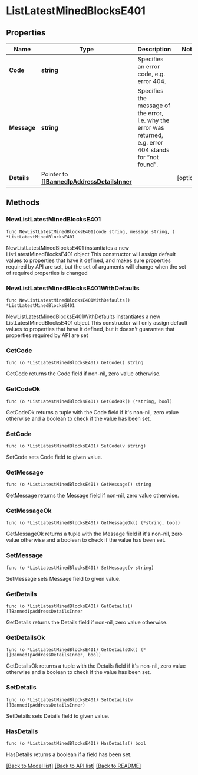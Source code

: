 # ListLatestMinedBlocksE401

## Properties

Name | Type | Description | Notes
------------ | ------------- | ------------- | -------------
**Code** | **string** | Specifies an error code, e.g. error 404. | 
**Message** | **string** | Specifies the message of the error, i.e. why the error was returned, e.g. error 404 stands for “not found”. | 
**Details** | Pointer to [**[]BannedIpAddressDetailsInner**](BannedIpAddressDetailsInner.md) |  | [optional] 

## Methods

### NewListLatestMinedBlocksE401

`func NewListLatestMinedBlocksE401(code string, message string, ) *ListLatestMinedBlocksE401`

NewListLatestMinedBlocksE401 instantiates a new ListLatestMinedBlocksE401 object
This constructor will assign default values to properties that have it defined,
and makes sure properties required by API are set, but the set of arguments
will change when the set of required properties is changed

### NewListLatestMinedBlocksE401WithDefaults

`func NewListLatestMinedBlocksE401WithDefaults() *ListLatestMinedBlocksE401`

NewListLatestMinedBlocksE401WithDefaults instantiates a new ListLatestMinedBlocksE401 object
This constructor will only assign default values to properties that have it defined,
but it doesn't guarantee that properties required by API are set

### GetCode

`func (o *ListLatestMinedBlocksE401) GetCode() string`

GetCode returns the Code field if non-nil, zero value otherwise.

### GetCodeOk

`func (o *ListLatestMinedBlocksE401) GetCodeOk() (*string, bool)`

GetCodeOk returns a tuple with the Code field if it's non-nil, zero value otherwise
and a boolean to check if the value has been set.

### SetCode

`func (o *ListLatestMinedBlocksE401) SetCode(v string)`

SetCode sets Code field to given value.


### GetMessage

`func (o *ListLatestMinedBlocksE401) GetMessage() string`

GetMessage returns the Message field if non-nil, zero value otherwise.

### GetMessageOk

`func (o *ListLatestMinedBlocksE401) GetMessageOk() (*string, bool)`

GetMessageOk returns a tuple with the Message field if it's non-nil, zero value otherwise
and a boolean to check if the value has been set.

### SetMessage

`func (o *ListLatestMinedBlocksE401) SetMessage(v string)`

SetMessage sets Message field to given value.


### GetDetails

`func (o *ListLatestMinedBlocksE401) GetDetails() []BannedIpAddressDetailsInner`

GetDetails returns the Details field if non-nil, zero value otherwise.

### GetDetailsOk

`func (o *ListLatestMinedBlocksE401) GetDetailsOk() (*[]BannedIpAddressDetailsInner, bool)`

GetDetailsOk returns a tuple with the Details field if it's non-nil, zero value otherwise
and a boolean to check if the value has been set.

### SetDetails

`func (o *ListLatestMinedBlocksE401) SetDetails(v []BannedIpAddressDetailsInner)`

SetDetails sets Details field to given value.

### HasDetails

`func (o *ListLatestMinedBlocksE401) HasDetails() bool`

HasDetails returns a boolean if a field has been set.


[[Back to Model list]](../README.md#documentation-for-models) [[Back to API list]](../README.md#documentation-for-api-endpoints) [[Back to README]](../README.md)


